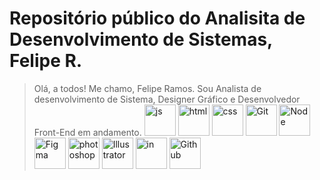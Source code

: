 # Repositório público do Analisita de Desenvolvimento de Sistemas, Felipe R.

> Olá, a todos! Me chamo, Felipe Ramos. Sou Analista de desenvolvimento de Sistema, Designer Gráfico e Desenvolvedor Front-End em andamento.
<a href="https://felipe0424.github.io/PortfolioDev/HTML/index.html"><img src="../PortfolioDev/CSS/icons/js.png" alt="js" width="50"></a>
<a href="https://felipe0424.github.io/PortfolioDev/HTML/index.html"><img src="https://github.com/user-attachments/assets/b0cd55d7-f6f0-4cf9-a90d-db45c1832215" alt="html" width="50"></a>
<a href="https://felipe0424.github.io/PortfolioDev/HTML/index.html"><img src="../PortfolioDev/CSS/icons/css.png" alt="css" width="50"></a>
<a href="https://felipe0424.github.io/PortfolioDev/HTML/index.html"><img src="../PortfolioDev/CSS/icons/git.png" alt="Git" width="50"></a>
<a href="https://felipe0424.github.io/PortfolioDev/HTML/index.html"><img src="../PortfolioDev/CSS/icons/node-js.png" alt="Node" width="50"></a>
<a href="https://felipe0424.github.io/PortfolioDev/HTML/index.html"><img src="../PortfolioDev/CSS/icons/figma.png" alt="Figma" width="50"></a>
<a href="https://felipe0424.github.io/PortfolioDev/HTML/index.html"><img src="../PortfolioDev/CSS/icons/photoshop.png" alt="photoshop" width="50"></a>
<a href="https://felipe0424.github.io/PortfolioDev/HTML/index.html"><img src="../PortfolioDev/CSS/icons/illustrator.png" alt="Illustrator" width="50"></a>
<a href="https://felipe0424.github.io/PortfolioDev/HTML/index.html"><img src="../PortfolioDev/CSS/icons/linkedin.png" alt="in" width="50"></a>
<a href="https://felipe0424.github.io/PortfolioDev/HTML/index.html"><img src="../PortfolioDev/CSS/icons/github.png" alt="Github" width="50"></a>
